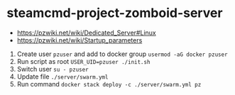 # steamcmd-project-zomboid-server

* https://pzwiki.net/wiki/Dedicated_Server#Linux
* https://pzwiki.net/wiki/Startup_parameters

1. Create user `pzuser` and add to docker group `usermod -aG docker pzuser`
2. Run script as root `USER_UID=pzuser ./init.sh`
3. Switch user `su - pzuser`
4. Update file `./server/swarm.yml`
5. Run command `docker stack deploy -c ./server/swarm.yml pz`
